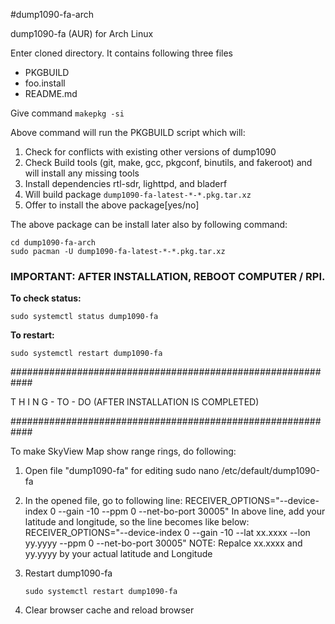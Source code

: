 #dump1090-fa-arch

dump1090-fa (AUR) for Arch Linux

Enter cloned directory. It contains following three files
- PKGBUILD
- foo.install
- README.md

Give command `makepkg -si `

Above command will run the PKGBUILD script which will: 

1. Check for conflicts with existing other versions of dump1090
2. Check Build tools (git, make, gcc, pkgconf, binutils, and fakeroot) and will install any missing tools 
3. Install dependencies rtl-sdr, lighttpd, and bladerf
4. Will build package `dump1090-fa-latest-*-*.pkg.tar.xz`
5. Offer to install the above package[yes/no]

The above package can be install later also by following command:
```
cd dump1090-fa-arch 
sudo pacman -U dump1090-fa-latest-*-*.pkg.tar.xz
```
### IMPORTANT: AFTER INSTALLATION, REBOOT COMPUTER / RPI.

**To check status:**
```
sudo systemctl status dump1090-fa
```

**To restart:**
```
sudo systemctl restart dump1090-fa
```

############################################################

  T H I N G - TO -  DO (AFTER INSTALLATION IS COMPLETED)
  
############################################################




To make SkyView Map show range rings, do following:

1. Open file "dump1090-fa" for editing
    sudo nano  /etc/default/dump1090-fa

2. In the opened file, go to following line:
    RECEIVER_OPTIONS="--device-index 0 --gain -10 --ppm 0 --net-bo-port 30005"
    In above line, add your latitude and longitude, so the line becomes like below:
    RECEIVER_OPTIONS="--device-index 0 --gain -10 --lat xx.xxxx --lon yy.yyyy --ppm 0 --net-bo-port 30005"
    NOTE: Repalce xx.xxxx and yy.yyyy by your actual latitude and Longitude

3. Restart dump1090-fa

    `sudo systemctl restart dump1090-fa `

4. Clear browser cache and reload browser
